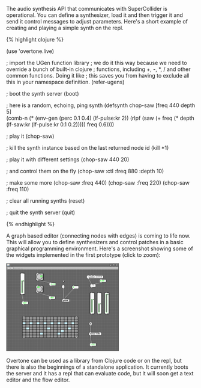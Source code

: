 The audio synthesis API that communicates with SuperCollider is operational.
You can define a synthesizer, load it and then trigger it and send it control
messages to adjust parameters.  Here's a short example of creating and playing a
simple synth on the repl.

{% highlight clojure %}

(use 'overtone.live)

; import the UGen function library
; we do it this way because we need to override a bunch of built-in clojure
; functions, including +, -, *, / and other common functions.  Doing it like
; this saves you from having to exclude all this in your namespace definition.
(refer-ugens)

; boot the synth server
(boot)

; here is a random, echoing, ping synth
(defsynth chop-saw [freq 440 depth 5]                                                                                     
  (comb-n (* (env-gen (perc 0.1 0.4) (lf-pulse:kr 2)) 
             (rlpf (saw (+ freq (* depth 
                                (lf-saw:kr (lf-pulse:kr 0.1 0.2))))) 
                   freq 0.6))))

; play it
(chop-saw)

; kill the synth instance based on the last returned node id
(kill *1) 

; play it with different settings
(chop-saw 440 20)

; and control them on the fly
(chop-saw :ctl :freq 880 :depth 10)

; make some more
(chop-saw :freq 440)
(chop-saw :freq 220)
(chop-saw :freq 110)

; clear all running synths
(reset)

; quit the synth server
(quit)

{% endhighlight %}

A graph based editor (connecting nodes with edges) is coming to life now.  This
will allow you to define synthesizers and control patches in a basic graphical
programming environment.  Here's a screenshot showing some of the widgets
implemented in the first prototype (click to zoom):

<a class="fancy" href="/media/overflow.png"><img src="/media/overflow-small.png"/></a>

Overtone can be used as a library from Clojure code or on the repl, but there is
also the beginnings of a standalone application.  It currently boots the server
and it has a repl that can evaluate code, but it will soon get a text editor and
the flow editor.

